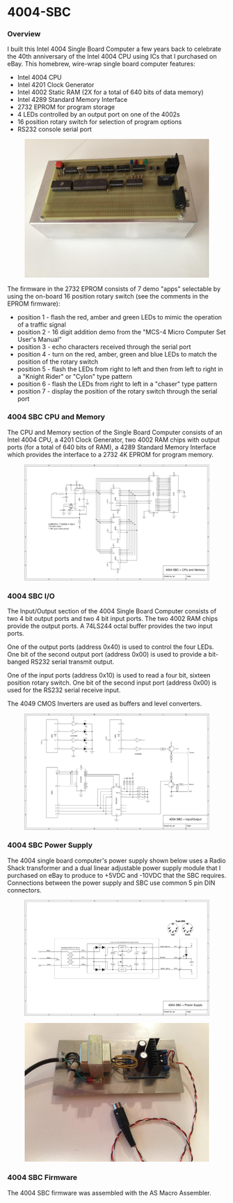 # 4004-SBC
### Overview
I built this Intel 4004 Single Board Computer a few years back to celebrate the 40th anniversary of the Intel 4004 CPU using ICs that I purchased on eBay. This homebrew, wire-wrap single board computer features:
- Intel 4004 CPU
- Intel 4201 Clock Generator
- Intel 4002 Static RAM (2X for a total of 640 bits of data memory)
- Intel 4289 Standard Memory Interface
- 2732 EPROM for program storage
- 4 LEDs controlled by an output port on one of the 4002s
- 16 position rotary switch for selection of program options
- RS232 console serial port
<figure>
  <img src="/images/4004%20SBC.jpg"/>
</figure>

The firmware in the 2732 EPROM consists of 7 demo "apps" selectable by using the on-board 16 position rotary switch (see the comments in the EPROM firmware):
- position 1 - flash the red, amber and green LEDs to mimic the operation of a traffic signal
- position 2 - 16 digit addition demo from the "MCS-4 Micro Computer Set User's Manual"
- position 3 - echo characters received through the serial port
- position 4 - turn on the red, amber, green and blue LEDs to match the position of the rotary switch
- position 5 - flash the LEDs from right to left and then from left to right in a "Knight Rider" or "Cylon" type pattern
- position 6 - flash the LEDs from right to left in a "chaser" type pattern
- position 7 - display the position of the rotary switch through the serial port

### 4004 SBC CPU and Memory
The CPU and Memory section of the Single Board Computer consists of an Intel 4004 CPU, a 4201 Clock Generator, two 4002 RAM chips with output ports (for a total of 640 bits of RAM), a 4289 Standard Memory Interface which provides the interface to a 2732 4K EPROM for program memory.
<figure>
  <img src="/images/4004%20SBC%20CPU.png"/>
</figure>

### 4004 SBC I/O
The Input/Output section of the 4004 Single Board Computer consists of two 4 bit output ports and two 4 bit input ports. The two 4002 RAM chips provide the output ports. A 74LS244 octal buffer provides the two input ports.

One of the output ports (address 0x40) is used to control the four LEDs. One bit of the second output port (address 0x00) is used to provide a bit-banged RS232 serial transmit output.

One of the input ports (address 0x10) is used to read a four bit, sixteen position rotary switch. One bit of the second input port (address 0x00) is used for the RS232 serial receive input.

The 4049 CMOS Inverters are used as buffers and level converters.
<figure>
  <img src="/images/4004%20SBC%20IO.png"/>
</figure>

### 4004 SBC Power Supply
The 4004 single board computer's power supply shown below uses a Radio Shack transformer and a dual linear adjustable power supply module that I purchased on eBay to produce to +5VDC and -10VDC that the SBC requires. Connections between the power supply and SBC use common 5 pin DIN connectors.
<figure>
  <img src="/images/4004%20SBC%20PS.png"/>
</figure>

<figure>
  <img src="/images/POWER%20SUPPLY.jpg"/>
</figure>

### 4004 SBC Firmware
The 4004 SBC firmware was assembled with the AS Macro Assembler.
